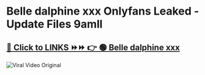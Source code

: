 
 # Belle dalphine xxx Onlyfans Leaked - Update Files 9amll

## <h2><a href="https://clipsfans.com/Belle_dalphine_xxx&ref=git">🔗 Click to LINKS ⏩⏩ 👉 🟢 Belle dalphine xxx </a></h2>

<a href="https://clipsfans.com/Belle_dalphine_xxx&ref=git" rel="nofollow" data-target="animated-image.originalLink"><img src="https://i.ibb.co.com/xMMVF88/686577567.gif" alt="Viral Video Original" style="max-width: 100%; display: inline-block;" data-target="animated-image.originalImage"></a>

